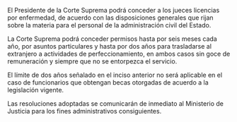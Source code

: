 El Presidente de la Corte Suprema podrá conceder a los jueces licencias por enfermedad, de acuerdo con las disposiciones generales que rijan sobre la materia para el personal de la administración civil del Estado.

La Corte Suprema podrá conceder permisos hasta por seis meses cada año, por asuntos particulares y hasta por dos años para trasladarse al extranjero a actividades de perfeccionamiento, en ambos casos sin goce de remuneración y siempre que no se entorpezca el servicio.

El límite de dos años señalado en el inciso anterior no será aplicable en el caso de funcionarios que obtengan becas otorgadas de acuerdo a la legislación vigente.

Las resoluciones adoptadas se comunicarán de inmediato al Ministerio de Justicia para los fines administrativos consiguientes.
